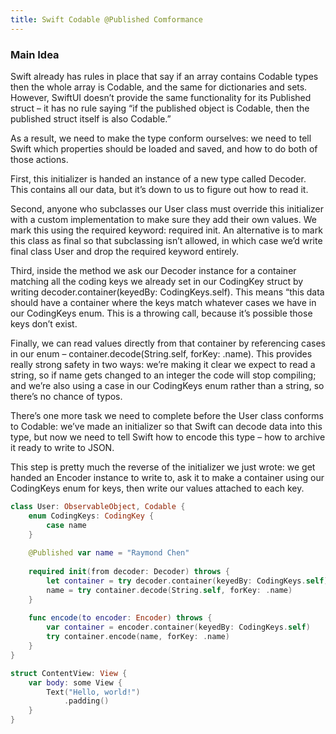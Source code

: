 ```yaml
---
title: Swift Codable @Published Comformance 
---
```


### Main Idea

Swift already has rules in place that say if an array contains Codable types then the whole array is Codable, and the same for dictionaries and sets. However, SwiftUI doesn’t provide the same functionality for its Published struct – it has no rule saying “if the published object is Codable, then the published struct itself is also Codable.”

As a result, we need to make the type conform ourselves: we need to tell Swift which properties should be loaded and saved, and how to do both of those actions.

First, this initializer is handed an instance of a new type called Decoder. This contains all our data, but it’s down to us to figure out how to read it.

Second, anyone who subclasses our User class must override this initializer with a custom implementation to make sure they add their own values. We mark this using the required keyword: required init. An alternative is to mark this class as final so that subclassing isn’t allowed, in which case we’d write final class User and drop the required keyword entirely.

Third, inside the method we ask our Decoder instance for a container matching all the coding keys we already set in our CodingKey struct by writing decoder.container(keyedBy: CodingKeys.self). This means “this data should have a container where the keys match whatever cases we have in our CodingKeys enum. This is a throwing call, because it’s possible those keys don’t exist.

Finally, we can read values directly from that container by referencing cases in our enum – container.decode(String.self, forKey: .name). This provides really strong safety in two ways: we’re making it clear we expect to read a string, so if name gets changed to an integer the code will stop compiling; and we’re also using a case in our CodingKeys enum rather than a string, so there’s no chance of typos.

There’s one more task we need to complete before the User class conforms to Codable: we’ve made an initializer so that Swift can decode data into this type, but now we need to tell Swift how to encode this type – how to archive it ready to write to JSON.

This step is pretty much the reverse of the initializer we just wrote: we get handed an Encoder instance to write to, ask it to make a container using our CodingKeys enum for keys, then write our values attached to each key.

```swift
class User: ObservableObject, Codable {
    enum CodingKeys: CodingKey {
        case name
    }
    
    @Published var name = "Raymond Chen"
    
    required init(from decoder: Decoder) throws {
        let container = try decoder.container(keyedBy: CodingKeys.self)
        name = try container.decode(String.self, forKey: .name)
    }
    
    func encode(to encoder: Encoder) throws {
        var container = encoder.container(keyedBy: CodingKeys.self)
        try container.encode(name, forKey: .name)
    }
}

struct ContentView: View {
    var body: some View {
        Text("Hello, world!")
            .padding()
    }
}

```

